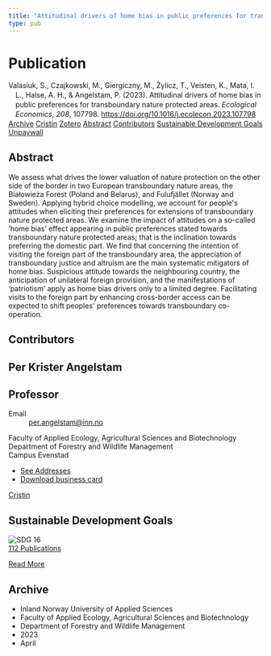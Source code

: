 ```yaml
---
title: "Attitudinal drivers of home bias in public preferences for transboundary nature protected areas"
type: pub
---
```

<h1>Publication</h1>
<article id="csl-bib-container-Q9VAHFVI" class="csl-bib-container">
  <div class="csl-bib-body" style="line-height: 1.35; padding-left: 1em; text-indent:-1em;">
  <div class="csl-entry">Valasiuk, S., Czajkowski, M., Giergiczny, M., &#x17B;ylicz, T., Veisten, K., Mata, I. L., Halse, A. H., &amp; Angelstam, P. (2023). Attitudinal drivers of home bias in public preferences for transboundary nature protected areas. <i>Ecological Economics</i>, <i>208</i>, 107798. <a href="https://doi.org/10.1016/j.ecolecon.2023.107798">https://doi.org/10.1016/j.ecolecon.2023.107798</a></div>
</div>
  <div class="csl-bib-buttons">
    <a href="#taxonomy-article-Q9VAHFVI" class="csl-bib-button">Archive</a>
    <a href="https://app.cristin.no/results/show.jsf?id=2140519" alt="Cristin URL" class="csl-bib-button">Cristin</a>
    <a href="http://zotero.org/groups/5022929/items/Q9VAHFVI" alt="Zotero URL" class="csl-bib-button">Zotero</a>
    <a href="#abstract-article-Q9VAHFVI" class="csl-bib-button">Abstract</a>
    <a href="#contributors-article-Q9VAHFVI" class="csl-bib-button">Contributors</a>
    <a href="#sdg-article-Q9VAHFVI" class="csl-bib-button">Sustainable Development Goals</a>
    <a href="https://doi.org/10.1016/j.ecolecon.2023.107798" class="csl-bib-button">Unpaywall</a>
  </div>
  <div id="csl-bib-meta-container-Q9VAHFVI"></div>
</article>
<div id="csl-bib-meta-Q9VAHFVI" class="csl-bib-meta">
  <article id="abstract-article-Q9VAHFVI" class="abstract-article">
    <h1>Abstract</h1>
    We assess what drives the lower valuation of nature protection on the other side of the border in two European transboundary nature areas, the Białowieża Forest (Poland and Belarus), and Fulufjället (Norway and Sweden). Applying hybrid choice modelling, we account for people's attitudes when eliciting their preferences for extensions of transboundary nature protected areas. We examine the impact of attitudes on a so-called ‘home bias’ effect appearing in public preferences stated towards transboundary nature protected areas; that is the inclination towards preferring the domestic part. We find that concerning the intention of visiting the foreign part of the transboundary area, the appreciation of transboundary justice and altruism are the main systematic mitigators of home bias. Suspicious attitude towards the neighbouring country, the anticipation of unilateral foreign provision, and the manifestations of ‘patriotism’ apply as home bias drivers only to a limited degree. Facilitating visits to the foreign part by enhancing cross-border access can be expected to shift peoples' preferences towards transboundary co-operation.
  </article>
  <article id="contributors-article-Q9VAHFVI" class="contributors-article">
    <h1>Contributors</h1>
    <div class="personas">
<div class="vrtx-hinn-person-card">
<div class="photo">
<i class="lar la-user-circle missing-person"></i>
</div>
<div class="info">
<hgroup><h1>Per Krister Angelstam</h1>
<h2>Professor</h2>
</hgroup><dl>
<dt>Email</dt>
<dd>
<a href="mailto:per.angelstam@inn.no">per.angelstam@inn.no</a>
</dd>
</dl>
<p>
Faculty of Applied Ecology, Agricultural Sciences and Biotechnology<br>
Department of Forestry and Wildlife Management<br>
Campus Evenstad
</p>
<ul class="vrtx-hinn-links">
<li><a href="https://www.inn.no/english/find-an-employee/per-angelstam.html#vrtx-hinn-addresses">See Addresses</a></li>
<li><a href="https://www.inn.no/english/find-an-employee/per-angelstam.html?vrtx=vcf">Download business card</a></li>
</ul>
</div>
</div>
<a href="https://app.cristin.no/persons/show.jsf?id=1318014" alt="Cristin URL" class="personas-cristin">Cristin</a>
</div>
  </article>
  <article id="sdg-article-Q9VAHFVI" class="sdg-article">
    <h1>Sustainable Development Goals</h1>
    <div class="sdg-container"><div id="sdg16" class="sdg">
<img src="{{< params subfolder >}}images/sdg/sdg16_en.png" class="image" alt="SDG 16">
<div class="sdg-overlay">
<a href="{{< params subfolder >}}en/archive/?sdg=16#archive" class="sdg-publication-count"><span>112</span> Publications</a>
<p><a href="https://sdgs.un.org/goals/goal16" class="sdg-read-more">Read More</a></p>
</div>
</div></div>
  </article>
  <article id="taxonomy-article-Q9VAHFVI" class="taxonomy-article">
    <h1>Archive</h1>
    <ul>
      <li>Inland Norway University of Applied Sciences</li>
      <li>Faculty of Applied Ecology, Agricultural Sciences and Biotechnology</li>
      <li>Department of Forestry and Wildlife Management</li>
      <li>2023</li>
      <li>April</li>
    </ul>
  </article>
</div>

